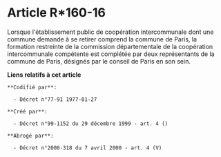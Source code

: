 # Article R*160-16

Lorsque l'établissement public de coopération intercommunale dont une commune demande à se retirer comprend la commune de
Paris, la formation restreinte de la commission départementale de la coopération intercommunale compétente est complétée par
deux représentants de la commune de Paris, désignés par le conseil de Paris en son sein.

**Liens relatifs à cet article**

	**Codifié par**:

	  - Décret n°77-91 1977-01-27

	**Créé par**:

	  - Décret n°99-1152 du 29 décembre 1999 - art. 4 ()

	**Abrogé par**:

	  - Décret n°2000-318 du 7 avril 2000 - art. 4 (V)
